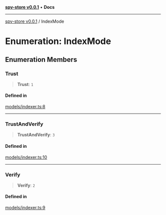 [**spv-store v0.0.1**](../README.md) • **Docs**

***

[spv-store v0.0.1](../globals.md) / IndexMode

# Enumeration: IndexMode

## Enumeration Members

### Trust

> **Trust**: `1`

#### Defined in

[models/indexer.ts:8](https://github.com/shruggr/ts-casemod-spv/blob/d2d8e139fbd295fc0999df738863fea71ede7818/src/models/indexer.ts#L8)

***

### TrustAndVerify

> **TrustAndVerify**: `3`

#### Defined in

[models/indexer.ts:10](https://github.com/shruggr/ts-casemod-spv/blob/d2d8e139fbd295fc0999df738863fea71ede7818/src/models/indexer.ts#L10)

***

### Verify

> **Verify**: `2`

#### Defined in

[models/indexer.ts:9](https://github.com/shruggr/ts-casemod-spv/blob/d2d8e139fbd295fc0999df738863fea71ede7818/src/models/indexer.ts#L9)
